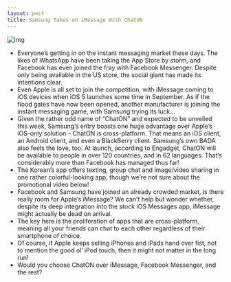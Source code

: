 ```yaml
---
layout: post
title: Samsung Takes on iMessage With ChatON
---
```

![img](http://media.idownloadblog.com/wp-content/uploads/2011/08/samsung-chaton.jpg)
* Everyone’s getting in on the instant messaging market these days. The likes of WhatsApp have been taking the App Store by storm, and Facebook has even joined the fray with Facebook Messenger. Despite only being available in the US store, the social giant has made its intentions clear.
* Even Apple is all set to join the competition, with iMessage coming to iOS devices when iOS 5 launches some time in September. As if the flood gates have now been opened, another manufacturer is joining the instant messaging game, with Samsung trying its luck…
* Given the rather odd name of “ChatON” and expected to be unveiled this week, Samsung’s entry boasts one huge advantage over Apple’s iOS-only solution – ChatON is cross-platform. That means an iOS client, an Android client, and even a BlackBerry client. Samsung’s own BADA also feels the love, too. At launch, according to Engadget, ChatON will be available to people in over 120 countries, and in 62 languages. That’s considerably more than Facebook has managed thus far!
* The Korean’s app offers texting, group chat and image/video sharing in one rather colorful-looking app, though we’re not sure about the promotional video below!
* Facebook and Samsung have joined an already crowded market, is there really room for Apple’s iMessage? We can’t help but wonder whether, despite its deep integration into the stock iOS Messages app, iMessage might actually be dead on arrival.
* The key here is the proliferation of apps that are cross-platform, meaning all your friends can chat to each other regardless of their smartphone of choice.
* Of course, if Apple keeps selling iPhones and iPads hand over fist, not to mention the good ol’ iPod touch, then it might not matter in the long run!
* Would you choose ChatON over iMessage, Facebook Messenger, and the rest?

